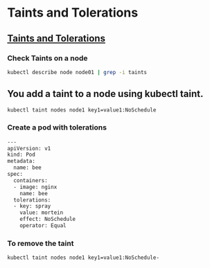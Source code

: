 # Taints and Tolerations


## [Taints and Tolerations](https://kubernetes.io/docs/concepts/scheduling-eviction/taint-and-toleration/)


### Check Taints on a node

```bash
kubectl describe node node01 | grep -i taints
```
## You add a taint to a node using kubectl taint.
```bash
kubectl taint nodes node1 key1=value1:NoSchedule
```

### Create a pod with tolerations
```bash 
---
apiVersion: v1
kind: Pod
metadata:
  name: bee
spec:
  containers:
  - image: nginx
    name: bee
  tolerations:
  - key: spray
    value: mortein
    effect: NoSchedule
    operator: Equal
```
  
### To remove the taint
```bash
kubectl taint nodes node1 key1=value1:NoSchedule-
```